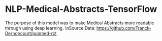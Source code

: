 # NLP-Medical-Abstracts-TensorFlow

The purpose of this model was to make Medical Abstracts more readable through using deep learning. 
\nSource Data: https://github.com/Franck-Dernoncourt/pubmed-rct
